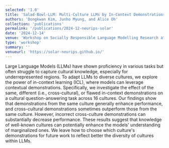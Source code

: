 ```yaml
---
selected: '1.0'
title: 'Salad-Bowl-LLM: Multi-Culture LLMs by In-Context Demonstrations from Diverse Cultures'
authors: 'Dongkwan Kim, Junho Myung, and Alice Oh'
collection: 'publications'
permalink: '/publications/2024-12-neurips-solar'
date: '2024-12-14'
venue: 'Workshop on Socially Responsible Language Modelling Research at NeurIPS (NeurIPS SoLaR)'
type: 'workshop'
summary: ''
venueurl: 'https://solar-neurips.github.io/'
---
```


Large Language Models (LLMs) have shown proficiency in various tasks but often struggle to capture cultural knowledge, especially for underrepresented regions. To adapt LLMs to diverse cultures, we explore the power of in-context learning (ICL), where models can leverage contextual demonstrations. Specifically, we investigate the effect of the same, different (i.e., cross-cultural), or flawed in-context demonstrations on a cultural question-answering task across 16 cultures. Our findings show that demonstrations from the same culture generally enhance performance, and cross-cultural demonstrations sometimes outperform those from the same culture. However, incorrect cross-culture demonstrations can substantially decrease performance. These results suggest that knowledge of well-known cultures can potentially enhance the models' understanding of marginalized ones. We leave how to choose which culture's demonstrations for future work to reflect better the diversity of cultures within LLMs.
